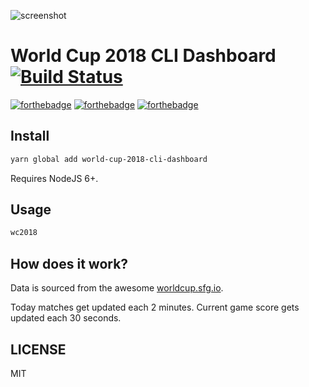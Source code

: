 ![screenshot](https://raw.githubusercontent.com/cedricblondeau/world-cup-2018-cli-dashboard/master/screenshot.jpg)

# World Cup 2018 CLI Dashboard [![Build Status](https://travis-ci.org/cedricblondeau/world-cup-2018-cli-dashboard.svg?branch=master)](https://travis-ci.org/cedricblondeau/world-cup-2018-cli-dashboard)

[![forthebadge](https://forthebadge.com/images/badges/built-with-love.svg)](https://forthebadge.com) [![forthebadge](https://forthebadge.com/images/badges/kinda-sfw.svg)](https://forthebadge.com) [![forthebadge](https://forthebadge.com/images/badges/uses-js.svg)](https://forthebadge.com)

## Install

```bash
yarn global add world-cup-2018-cli-dashboard
```

Requires NodeJS 6+.

## Usage

```bash
wc2018
```

## How does it work?

Data is sourced from the awesome [worldcup.sfg.io](http://worldcup.sfg.io/).

Today matches get updated each 2 minutes. Current game score gets updated each 30 seconds.

## LICENSE

MIT
